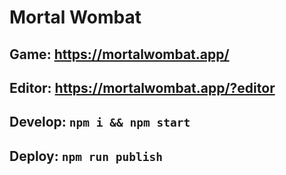 # Mortal Wombat

## Game: https://mortalwombat.app/
## Editor: https://mortalwombat.app/?editor
## Develop: `npm i && npm start`
## Deploy: `npm run publish`

